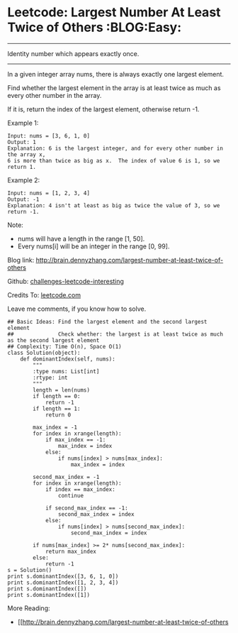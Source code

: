 # Leetcode: Largest Number At Least Twice of Others     :BLOG:Easy:


---

Identity number which appears exactly once.  

---

In a given integer array nums, there is always exactly one largest element.  

Find whether the largest element in the array is at least twice as much as every other number in the array.  

If it is, return the index of the largest element, otherwise return -1.  

Example 1:  

    Input: nums = [3, 6, 1, 0]
    Output: 1
    Explanation: 6 is the largest integer, and for every other number in the array x,
    6 is more than twice as big as x.  The index of value 6 is 1, so we return 1.

Example 2:  

    Input: nums = [1, 2, 3, 4]
    Output: -1
    Explanation: 4 isn't at least as big as twice the value of 3, so we return -1.

Note:  
-   nums will have a length in the range [1, 50].
-   Every nums[i] will be an integer in the range [0, 99].

Blog link: <http://brain.dennyzhang.com/largest-number-at-least-twice-of-others>  

Github: [challenges-leetcode-interesting](https://github.com/DennyZhang/challenges-leetcode-interesting/tree/master/largest-number-at-least-twice-of-others)  

Credits To: [leetcode.com](https://leetcode.com/problems/largest-number-at-least-twice-of-others/description)  

Leave me comments, if you know how to solve.  

    ## Basic Ideas: Find the largest element and the second largest element
    ##              Check whether: the largest is at least twice as much as the second largest element
    ## Complexity: Time O(n), Space O(1)
    class Solution(object):
        def dominantIndex(self, nums):
            """
            :type nums: List[int]
            :rtype: int
            """
            length = len(nums)
            if length == 0:
                return -1
            if length == 1:
                return 0
    
            max_index = -1
            for index in xrange(length):
                if max_index == -1:
                    max_index = index
                else:
                    if nums[index] > nums[max_index]:
                        max_index = index
    
            second_max_index = -1
            for index in xrange(length):
                if index == max_index:
                    continue
    
                if second_max_index == -1:
                    second_max_index = index
                else:
                    if nums[index] > nums[second_max_index]:
                        second_max_index = index
    
            if nums[max_index] >= 2* nums[second_max_index]:
                return max_index
            else:
                return -1
    s = Solution()
    print s.dominantIndex([3, 6, 1, 0]) 
    print s.dominantIndex([1, 2, 3, 4])
    print s.dominantIndex([])
    print s.dominantIndex([1])

More Reading:  
-   [[<http://brain.dennyzhang.com/largest-number-at-least-twice-of-others>
